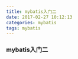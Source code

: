 ```yaml
---
title: mybatis入门二
date: 2017-02-27 10:12:13
categories: mybatis
tags: mybatis
---
```


### mybatis入门二